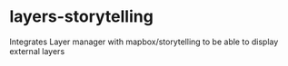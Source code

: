 # layers-storytelling
Integrates Layer manager with mapbox/storytelling to be able to display external layers
